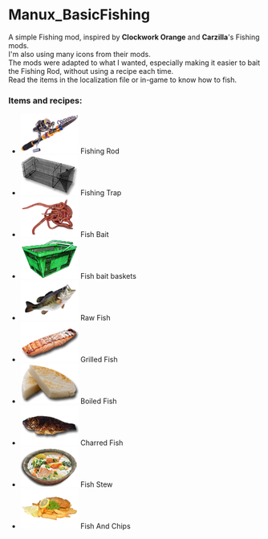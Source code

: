 # Manux_BasicFishing
A simple Fishing mod, inspired by **Clockwork Orange** and **Carzilla**'s Fishing mods.  
I'm also using many icons from their mods.  
The mods were adapted to what I wanted, especially making it easier to bait the Fishing Rod, without using a recipe each time.  
Read the items in the localization file or in-game to know how to fish.  

### Items and recipes:
- ![Fishing Rod](Icons/fishingRod.png) Fishing Rod
- ![Fishing Trap](Icons/fishingTrap.png) Fishing Trap
- ![Fish Bait](Icons/fishBait.png) Fish Bait
- ![Fish bait baskets](Icons/fishBaitBasket.png) Fish bait baskets
- ![Raw Fish](Icons/rawFish.png) Raw Fish
- ![Grilled Fish](Icons/grilledFish.png) Grilled Fish
- ![Boiled Fish](Icons/boiledFish.png) Boiled Fish
- ![Charred Fish](Icons/charredFish.png) Charred Fish
- ![Fish Stew](Icons/fishStew.png) Fish Stew
- ![Fish And Chips](Icons/fishAndChips.png) Fish And Chips

	
